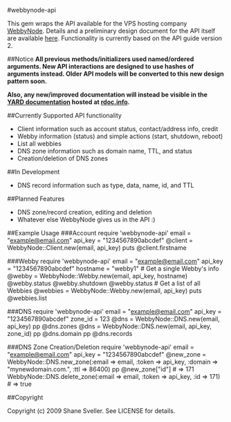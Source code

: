 #webbynode-api

This gem wraps the API available for the VPS hosting company
[WebbyNode](http://www.webbynode.com). Details and a preliminary
design document for the API itself are available
[here](http://howto.webbynode.com/topic.php?id=25). Functionality
is currently based on the API guide version 2.

##Notice
**All previous methods/initializers used named/ordered arguments. New API
interactions are designed to use hashes of arguments instead. Older API
models will be converted to this new design pattern soon.**

**Also, any new/improved documentation will instead be visible in the
[YARD documentation](http://rdoc.info/projects/shanesveller/webbynode-api)
hosted at [rdoc.info](http://rdoc.info).**

##Currently Supported API functionality
* Client information such as account status, contact/address info, credit
* Webby information (status) and simple actions (start, shutdown, reboot)
* List all webbies
* DNS zone information such as domain name, TTL, and status
* Creation/deletion of DNS zones

##In Development
* DNS record information such as type, data, name, id, and TTL

##Planned Features
* DNS zone/record creation, editing and deletion
* Whatever else WebbyNode gives us in the API :)

##Example Usage
###Account
    require 'webbynode-api'
    email = "example@email.com"
    api_key = "1234567890abcdef"
    @client = WebbyNode::Client.new(email, api_key)
    puts @client.firstname

###Webby
    require 'webbynode-api'
    email = "example@email.com"
    api_key = "1234567890abcdef"
    hostname = "webby1"
    # Get a single Webby's info
    @webby = WebbyNode::Webby.new(email, api_key, hostname)
    @webby.status
    @webby.shutdown
    @webby.status
    # Get a list of all Webbies
    @webbies = WebbyNode::Webby.new(email, api_key)
    puts @webbies.list

###DNS
    require 'webbynode-api'
    email = "example@email.com"
    api_key = "1234567890abcdef"
    zone_id = 123
    @dns = WebbyNode::DNS.new(email, api_key)
    pp @dns.zones
    @dns = WebbyNode::DNS.new(email, api_key, zone_id)
    pp @dns.domain
    pp @dns.records

###DNS Zone Creation/Deletion
    require 'webbynode-api'
    email = "example@email.com"
    api_key = "1234567890abcdef"
    @new_zone = WebbyNode::DNS.new_zone(:email => email, :token => api_key, :domain => "mynewdomain.com.", :ttl => 86400)
    pp @new_zone["id"]
    # => 171
    WebbyNode::DNS.delete_zone(:email => email, :token => api_key, :id => 171)
    # => true

##Copyright

Copyright (c) 2009 Shane Sveller. See LICENSE for details.
